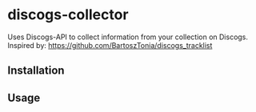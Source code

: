 # discogs-collector
Uses Discogs-API to collect information from your collection on Discogs.
<br>
Inspired by: https://github.com/BartoszTonia/discogs_tracklist

## Installation

## Usage
